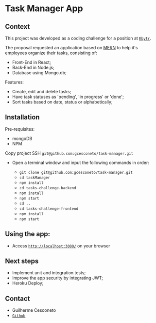 # Task Manager App

## Context


This project was developed as a coding challenge for a position at [`Ebytr`](www.betrybe.com).

The proposal requested an application based on [MERN](https://www.mongodb.com/mern-stack) to help it's employees organize their tasks, consisting of:

- Front-End in React;
- Back-End in Node.js;
- Database using Mongo.db;

Features:

- Create, edit and delete tasks;
- Have task statuses as 'pending', 'in progress' or 'done';
- Sort tasks based on date, status or alphabetically;



## Installation

Pre-requisites: 
- mongoDB
- NPM

Copy project SSH `git@github.com:gcesconeto/task-manager.git`

* Open a terminal window and input the following commands in order:

  * `git clone git@github.com:gcesconeto/task-manager.git`
  * `cd taskManager`
  * `npm install`
  * `cd tasks-challenge-backend`
  * `npm install`
  * `npm start`
  * `cd ..`
  * `cd tasks-challenge-frontend`
  * `npm install`
  * `npm start`



## Using the app:

* Access [`http://localhost:3000/`](http://localhost:3000/) on your browser



## Next steps

* Implement unit and integration tests;
* Improve the app security by integrating JWT;
* Heroku Deploy;


## Contact

* Guilherme Cesconeto
* [`Github`](https://github.com/gcesconeto)
